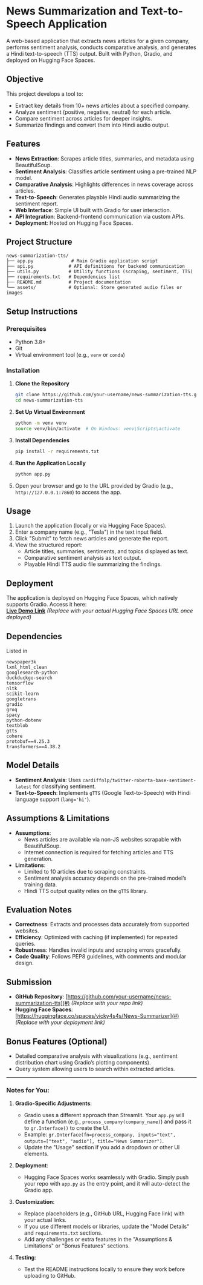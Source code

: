 # News Summarization and Text-to-Speech Application

A web-based application that extracts news articles for a given company, performs sentiment analysis, conducts comparative analysis, and generates a Hindi text-to-speech (TTS) output. Built with Python, Gradio, and deployed on Hugging Face Spaces.

## Objective
This project develops a tool to:
- Extract key details from 10+ news articles about a specified company.
- Analyze sentiment (positive, negative, neutral) for each article.
- Compare sentiment across articles for deeper insights.
- Summarize findings and convert them into Hindi audio output.

## Features
- **News Extraction**: Scrapes article titles, summaries, and metadata using BeautifulSoup.
- **Sentiment Analysis**: Classifies article sentiment using a pre-trained NLP model.
- **Comparative Analysis**: Highlights differences in news coverage across articles.
- **Text-to-Speech**: Generates playable Hindi audio summarizing the sentiment report.
- **Web Interface**: Simple UI built with Gradio for user interaction.
- **API Integration**: Backend-frontend communication via custom APIs.
- **Deployment**: Hosted on Hugging Face Spaces.

## Project Structure
```
news-summarization-tts/
├── app.py              # Main Gradio application script
├── api.py             # API definitions for backend communication
├── utils.py           # Utility functions (scraping, sentiment, TTS)
├── requirements.txt   # Dependencies list
├── README.md          # Project documentation
└── assets/            # Optional: Store generated audio files or images
```

## Setup Instructions

### Prerequisites
- Python 3.8+
- Git
- Virtual environment tool (e.g., `venv` or `conda`)

### Installation
1. **Clone the Repository**
   ```bash
   git clone https://github.com/your-username/news-summarization-tts.git
   cd news-summarization-tts
   ```

2. **Set Up Virtual Environment**
   ```bash
   python -m venv venv
   source venv/bin/activate  # On Windows: venv\Scripts\activate
   ```

3. **Install Dependencies**
   ```bash
   pip install -r requirements.txt
   ```

4. **Run the Application Locally**
   ```bash
   python app.py
   ```

5. Open your browser and go to the URL provided by Gradio (e.g., `http://127.0.0.1:7860`) to access the app.

## Usage
1. Launch the application (locally or via Hugging Face Spaces).
2. Enter a company name (e.g., "Tesla") in the text input field.
3. Click "Submit" to fetch news articles and generate the report.
4. View the structured report:
   - Article titles, summaries, sentiments, and topics displayed as text.
   - Comparative sentiment analysis as text output.
   - Playable Hindi TTS audio file summarizing the findings.

## Deployment
The application is deployed on Hugging Face Spaces, which natively supports Gradio. Access it here:  
[**Live Demo Link**](#) *(Replace with your actual Hugging Face Spaces URL once deployed)*

## Dependencies
Listed in 
```
newspaper3k
lxml_html_clean
googlesearch-python
duckduckgo-search
tensorflow
nltk
scikit-learn
googletrans
gradio
groq
spacy
python-dotenv
textblob
gtts
cohere
protobuf==4.25.3
transformers==4.38.2

```

## Model Details
- **Sentiment Analysis**: Uses `cardiffnlp/twitter-roberta-base-sentiment-latest` for classifying sentiment.
- **Text-to-Speech**: Implements `gTTS` (Google Text-to-Speech) with Hindi language support (`lang='hi'`).

## Assumptions & Limitations
- **Assumptions**:
  - News articles are available via non-JS websites scrapable with BeautifulSoup.
  - Internet connection is required for fetching articles and TTS generation.
- **Limitations**:
  - Limited to 10 articles due to scraping constraints.
  - Sentiment analysis accuracy depends on the pre-trained model’s training data.
  - Hindi TTS output quality relies on the `gTTS` library.

## Evaluation Notes
- **Correctness**: Extracts and processes data accurately from supported websites.
- **Efficiency**: Optimized with caching (if implemented) for repeated queries.
- **Robustness**: Handles invalid inputs and scraping errors gracefully.
- **Code Quality**: Follows PEP8 guidelines, with comments and modular design.

## Submission
- **GitHub Repository**: [https://github.com/your-username/news-summarization-tts](#) *(Replace with your repo link)*
- **Hugging Face Spaces**: [https://huggingface.co/spaces/vicky4s4s/News-Summarizer](#) *(Replace with your deployment link)*


## Bonus Features (Optional)
- Detailed comparative analysis with visualizations (e.g., sentiment distribution chart using Gradio’s plotting components).
- Query system allowing users to search within extracted articles.

---

### Notes for You:
1. **Gradio-Specific Adjustments**:
   - Gradio uses a different approach than Streamlit. Your `app.py` will define a function (e.g., `process_company(company_name)`) and pass it to `gr.Interface()` to create the UI.
   - Example: `gr.Interface(fn=process_company, inputs="text", outputs=["text", "audio"], title="News Summarizer")`.
   - Update the "Usage" section if you add a dropdown or other UI elements.

2. **Deployment**:
   - Hugging Face Spaces works seamlessly with Gradio. Simply push your repo with `app.py` as the entry point, and it will auto-detect the Gradio app.

3. **Customization**:
   - Replace placeholders (e.g., GitHub URL, Hugging Face link) with your actual links.
   - If you use different models or libraries, update the "Model Details" and `requirements.txt` sections.
   - Add any challenges or extra features in the "Assumptions & Limitations" or "Bonus Features" sections.

4. **Testing**:
   - Test the README instructions locally to ensure they work before uploading to GitHub.

